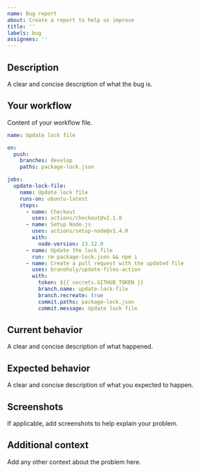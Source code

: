 ```yaml
---
name: Bug report
about: Create a report to help us improve
title: ''
labels: bug
assignees: ''
---
```


## Description

A clear and concise description of what the bug is.

## Your workflow

Content of your workflow file.

```yaml
name: Update lock file

on:
  push:
    branches: develop
    paths: package-lock.json

jobs:
  update-lock-file:
    name: Update lock file
    runs-on: ubuntu-latest
    steps:
      - name: Checkout
        uses: actions/checkout@v2.1.0
      - name: Setup Node.js
        uses: actions/setup-node@v1.4.0
        with:
          node-version: 13.12.0
      - name: Update the lock file
        run: rm package-lock.json && npm i
      - name: Create a pull request with the updated file
        uses: branoholy/update-files-action
        with:
          token: ${{ secrets.GITHUB_TOKEN }}
          branch.name: update-lock-file
          branch.recreate: true
          commit.paths: package-lock.json
          commit.message: Update lock file
```

## Current behavior

A clear and concise description of what happened.

## Expected behavior

A clear and concise description of what you expected to happen.

## Screenshots

If applicable, add screenshots to help explain your problem.

## Additional context

Add any other context about the problem here.
